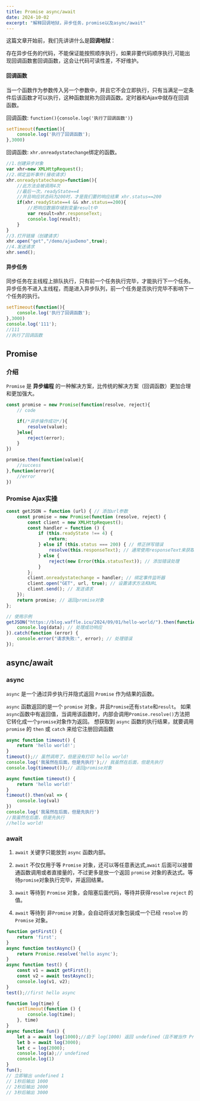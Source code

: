 ```yaml
---
title: Promise async/await
date: 2024-10-02
excerpt: "解释回调地狱，异步任务，promise以及async/await"
---
```



这篇文章开始前，我们先讲讲什么是**回调地狱**：

存在异步任务的代码，不能保证能按照顺序执行，如果非要代码顺序执行,可能出现回调函数套回调函数，这会让代码可读性差，不好维护。

#### 回调函数

当一个函数作为参数传入另一个参数中，并且它不会立即执行，只有当满足一定条件后该函数才可以执行，这种函数就称为回调函数。定时器和Ajax中就存在回调函数。

回调函数: `function(){console.log('执行了回调函数')}`

```javascript
setTimeout(function(){
	console.log('执行了回调函数');
},3000)
```

回调函数: `xhr.onreadystatechange`绑定的函数。

```javascript
//1.创建异步对象
var xhr=new XMLHttpRequest();
//2.绑定监听事件(接收请求)
xhr.onreadystatechange=function(){
    //此方法会被调用4次
    //最后一次，readyState==4
    //并且响应状态码为200时，才是我们要的响应结果 xhr.status==200
    if(xhr.readyState==4 && xhr.status==200){
        //把响应数据存储到变量result中
        var result=xhr.responseText;
        console.log(result);
    }
}
//3.打开链接（创建请求）
xhr.open("get","/demo/ajaxDemo",true);
//4.发送请求
xhr.send();
```

#### 异步任务

同步任务在主线程上排队执行，只有前一个任务执行完毕，才能执行下一个任务。
异步任务不进入主线程，而是进入异步队列，前一个任务是否执行完毕不影响下一个任务的执行。

```javascript
setTimeout(function(){
    console.log('执行了回调函数');
},3000)
console.log('111');
//111
//执行了回调函数
```

## Promise

### 介绍

`Promise` 是 **异步编程** 的一种解决方案，比传统的解决方案（回调函数）更加合理和更加强大。

```javascript
const promise = new Promise(function(resolve, reject){
    // code

    if(/*异步操作成功*/){
        resolve(value);
    }else{
        reject(error);
    }
})

promise.then(function(value){
    //success
},function(error){
    //error
})
```

### Promise Ajax实操

```javascript
const getJSON = function (url) { // 添加url参数  
    const promise = new Promise(function (resolve, reject) {
        const client = new XMLHttpRequest();
        const handler = function () {
            if (this.readyState !== 4) {
                return;
            } else if (this.status === 200) { // 修正拼写错误  
                resolve(this.responseText); // 通常使用responseText来获取响应文本  
            } else {
                reject(new Error(this.statusText)); // 添加错误处理  
            }
        };
        client.onreadystatechange = handler; // 绑定事件监听器  
        client.open("GET", url, true); // 设置请求方法和URL  
        client.send(); // 发送请求  
    });
    return promise; // 返回promise对象  
};

// 使用示例  
getJSON("https://blog.waffle.icu/2024/09/01/hello-world/").then(function (data) {
    console.log(data); // 处理成功响应  
}).catch(function (error) {
    console.error("请求失败:", error); // 处理错误  
});  
```

## async/await

### async

`async` 是一个通过异步执行并隐式返回 `Promise` 作为结果的函数。

`async` 函数返回的是一个 `promise` 对象，并且`Promise`还有`state`和`result`。
如果 `async`函数中有返回值，当调用该函数时，内部会调用`Promise.resolve()`方法把它转化成一个`promise`对象作为返回。
想获取到 `async` 函数的执行结果，就要调用 `promise` 的 `then` 或 `catch` 来给它注册回调函数

```javascript
async function timeout() {
    return 'hello world!';
}
timeout();// 虽然调用了，但是没有打印 hello world!
console.log('我虽然在后面，但是先执行');// 我虽然在后面，但是先执行
console.log(timeout());// 返回promise对象
```

```javascript
async function timeout() {
    return 'hello world!'
}
timeout().then(val => {
    console.log(val)
})
console.log('我虽然在后面，但是先执行')
//我虽然在后面，但是先执行
//hello world!
```

### await

1. `await` 关键字只能放到 `async` 函数内部。
   
2. `await` 不仅仅用于等 `Promise` 对象，还可以等任意表达式,`await` 后面可以接普通函数调用或者直接量的，不过更多是放一个返回 `promise` 对象的表达式。等待`promise`对象执行完毕，并返回结果。

3. `await` 等待到 `Promise` 对象，会阻塞后面代码，等待并获得`resolve` `reject` 的值。
   
4. `await` 等待到 非`Promise` 对象，会自动将该对象包装成一个已经 `resolve` 的 `Promise` 对象。

```javascript
function getFirst() {
    return 'first';
}
async function testAsync() {
    return Promise.resolve('hello async');
}
async function test() {
    const v1 = await getFirst();
    const v2 = await testAsync();
    console.log(v1, v2);
}
test();//first hello async
```

```javascript
function log(time) {
    setTimeout(function () {
        console.log(time);
    }, time)
}
async function fun() {
    let a = await log(1000);//由于 log(1000) 返回 undefined（且不被当作 Promise），await 关键字将其视为一个立即解决的 Promise
    let b = await log(3000);
    let c = log(2000);
    console.log(a);// undefined
    console.log(1)
}
fun();
// 立即输出 undefined 1
// 1秒后输出 1000
// 2秒后输出 2000
// 3秒后输出 3000
```